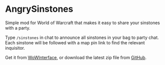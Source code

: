 # AngrySinstones

Simple mod for World of Warcraft that makes it easy to share your sinstones
with a party.

Type `/sinstones` in chat to announce all sinstones in your bag to party chat.
Each sinstone will be followed with a map pin link to find the relevant
inquisitor.

Get it from [WoWInterface](https://www.wowinterface.com/downloads/info25859-AngrySinstones.html#info),
or download the latest zip file from [GitHub](https://github.com/csmith/AngrySinstones/releases).

